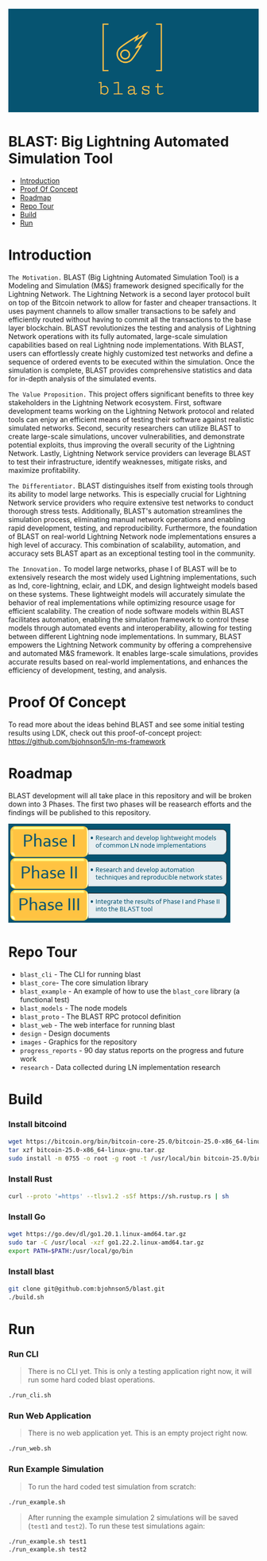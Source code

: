 ![alt text](https://github.com/bjohnson5/blast/blob/main/images/blast_logo.png?raw=true)

# BLAST: Big Lightning Automated Simulation Tool

- [Introduction](#introduction)
- [Proof Of Concept](#proof-of-concept)
- [Roadmap](#roadmap)
- [Repo Tour](#repo-tour)
- [Build](#build)
- [Run](#run)

# Introduction
`The Motivation.` BLAST (Big Lightning Automated Simulation Tool) is a Modeling and Simulation (M&S) framework designed specifically for the Lightning Network. The Lightning Network is a second layer protocol built on top of the Bitcoin network to allow for faster and cheaper transactions. It uses payment channels to allow smaller transactions to be safely and efficiently routed without having to commit all the transactions to the base layer blockchain. BLAST revolutionizes the testing and analysis of Lightning Network operations with its fully automated, large-scale simulation capabilities based on real Lightning node implementations. With BLAST, users can effortlessly create highly customized test networks and define a sequence of ordered events to be executed within the simulation. Once the simulation is complete, BLAST provides comprehensive statistics and data for in-depth analysis of the simulated events.

`The Value Proposition.` This project offers significant benefits to three key stakeholders in the Lightning Network ecosystem. First, software development teams working on the Lightning Network protocol and related tools can enjoy an efficient means of testing their software against realistic simulated networks. Second, security researchers can utilize BLAST to create large-scale simulations, uncover vulnerabilities, and demonstrate potential exploits, thus improving the overall security of the Lightning Network. Lastly, Lightning Network service providers can leverage BLAST to test their infrastructure, identify weaknesses, mitigate risks, and maximize profitability. 

`The Differentiator.` BLAST distinguishes itself from existing tools through its ability to model large networks. This is especially crucial for Lightning Network service providers who require extensive test networks to conduct thorough stress tests. Additionally, BLAST's automation streamlines the simulation process, eliminating manual network operations and enabling rapid development, testing, and reproducibility. Furthermore, the foundation of BLAST on real-world Lightning Network node implementations ensures a high level of accuracy. This combination of scalability, automation, and accuracy sets BLAST apart as an exceptional testing tool in the community. 

`The Innovation.` To model large networks, phase I of BLAST will be to extensively research the most widely used Lightning implementations, such as lnd, core-lightning, eclair, and LDK, and design lightweight models based on these systems. These lightweight models will accurately simulate the behavior of real implementations while optimizing resource usage for efficient scalability. The creation of node software models within BLAST facilitates automation, enabling the simulation framework to control these models through automated events and interoperability, allowing for testing between different Lightning node implementations.  In summary, BLAST empowers the Lightning Network community by offering a comprehensive and automated M&S framework. It enables large-scale simulations, provides accurate results based on real-world implementations, and enhances the efficiency of development, testing, and analysis.

# Proof Of Concept
To read more about the ideas behind BLAST and see some initial testing results using LDK, check out this proof-of-concept project: https://github.com/bjohnson5/ln-ms-framework

# Roadmap
BLAST development will all take place in this repository and will be broken down into 3 Phases. The first two phases will be reasearch efforts and the findings will be published to this repository.

![alt text](https://github.com/bjohnson5/blast/blob/main/images/roadmap.png?raw=true)

# Repo Tour
- `blast_cli` - The CLI for running blast
- `blast_core`- The core simulation library
- `blast_example` - An example of how to use the `blast_core` library (a functional test)
- `blast_models` - The node models
- `blast_proto` - The BLAST RPC protocol definition
- `blast_web` - The web interface for running blast
- `design` - Design documents
- `images` - Graphics for the repository
- `progress_reports` - 90 day status reports on the progress and future work
- `research` - Data collected during LN implementation research

# Build
### Install bitcoind
```bash
wget https://bitcoin.org/bin/bitcoin-core-25.0/bitcoin-25.0-x86_64-linux-gnu.tar.gz
tar xzf bitcoin-25.0-x86_64-linux-gnu.tar.gz
sudo install -m 0755 -o root -g root -t /usr/local/bin bitcoin-25.0/bin/*
```

### Install Rust
```bash
curl --proto '=https' --tlsv1.2 -sSf https://sh.rustup.rs | sh
```

### Install Go
```bash
wget https://go.dev/dl/go1.20.1.linux-amd64.tar.gz
sudo tar -C /usr/local -xzf go1.22.2.linux-amd64.tar.gz
export PATH=$PATH:/usr/local/go/bin
```

### Install blast
```bash
git clone git@github.com:bjohnson5/blast.git
./build.sh
```

# Run
### Run CLI
> There is no CLI yet. This is only a testing application right now, it will run some hard coded blast operations.
```bash
./run_cli.sh
```

### Run Web Application
> There is no web application yet. This is an empty project right now.
```bash
./run_web.sh
```
### Run Example Simulation
> To run the hard coded test simulation from scratch:
```bash
./run_example.sh
```

> After running the example simulation 2 simulations will be saved (`test1` and `test2`). To run these test simulations again:
```bash
./run_example.sh test1
./run_example.sh test2
```
